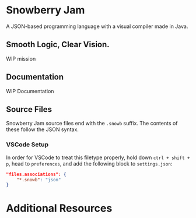 # Snowberry Jam
A JSON-based programming language with a visual compiler made in Java.

## Smooth Logic, Clear Vision.
WIP mission

## Documentation
WIP Documentation

## Source Files
Snowberry Jam source files end with the `.snowb` suffix. The contents of these follow the JSON syntax.

### VSCode Setup
In order for VSCode to treat this filetype properly, hold down `ctrl + shift + p`, head to `preferences`, and add the following block to `settings.json`:
```json
"files.associations": {
    "*.snowb": "json"
}
```

# Additional Resources
